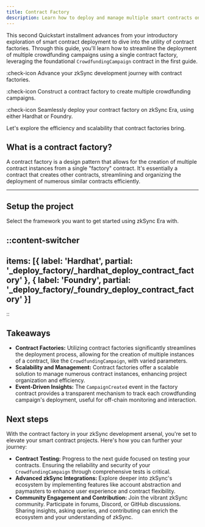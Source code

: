 ```yaml
---
title: Contract Factory
description: Learn how to deploy and manage multiple smart contracts on zkSync using a contract factory.
---
```


This second Quickstart installment advances from your introductory exploration of smart contract deployment to dive into the utility of contract factories.
Through this guide, you'll learn how to streamline the deployment of multiple crowdfunding campaigns using a single contract factory, leveraging the
foundational `CrowdfundingCampaign` contract in the first guide.

:check-icon Advance your zkSync development journey with contract factories.

:check-icon Construct a contract factory to create multiple crowdfunding campaigns.

:check-icon Seamlessly deploy your contract factory on zkSync Era, using either Hardhat or Foundry.

Let's explore the efficiency and scalability that contract factories bring.

## What is a contract factory?

A contract factory is a design pattern that allows for the creation of multiple
contract instances from a single "factory" contract. It's essentially a contract
that creates other contracts, streamlining and organizing the deployment of
numerous similar contracts efficiently.

---

## Setup the project

Select the framework you want to get started using zkSync Era with.

::content-switcher
---
items: [{
  label: 'Hardhat',
  partial: '_deploy_factory/_hardhat_deploy_contract_factory'
}, {
  label: 'Foundry',
  partial: '_deploy_factory/_foundry_deploy_contract_factory'
}]
---
::

## Takeaways

- **Contract Factories:** Utilizing contract factories significantly streamlines
the deployment process, allowing for the creation of multiple instances of a
contract, like the `CrowdfundingCampaign`, with varied parameters.
- **Scalability and Management:** Contract factories offer a scalable solution to manage
numerous contract instances, enhancing project organization and efficiency.
- **Event-Driven Insights:** The `CampaignCreated` event in the factory contract provides
a transparent mechanism to track each crowdfunding campaign's deployment, useful for
off-chain monitoring and interaction.

## Next steps

With the contract factory in your zkSync development arsenal, you're set to elevate
your smart contract projects. Here's how you can further your journey:

- **Contract Testing:** Progress to the next guide focused on testing your contracts.
Ensuring the reliability and security of your `CrowdfundingCampaign` through
comprehensive tests is critical.
- **Advanced zkSync Integrations:** Explore deeper into zkSync's ecosystem by
implementing features like account abstraction and paymasters to enhance user
experience and contract flexibility.
- **Community Engagement and Contribution:** Join the vibrant zkSync community.
Participate in forums, Discord, or GitHub discussions. Sharing insights, asking queries,
and contributing can enrich the ecosystem and your understanding of zkSync.
